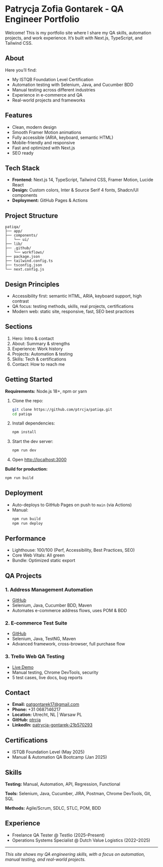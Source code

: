 # Patrycja Zofia Gontarek - QA Engineer Portfolio

Welcome! This is my portfolio site where I share my QA skills, automation projects, and work experience. It’s built with Next.js, TypeScript, and Tailwind CSS.

## About

Here you’ll find:
- My ISTQB Foundation Level Certification
- Automation testing with Selenium, Java, and Cucumber BDD
- Manual testing across different industries
- Experience in e-commerce and QA
- Real-world projects and frameworks

## Features

- Clean, modern design
- Smooth Framer Motion animations
- Fully accessible (ARIA, keyboard, semantic HTML)
- Mobile-friendly and responsive
- Fast and optimized with Next.js
- SEO ready

## Tech Stack

- **Frontend:** Next.js 14, TypeScript, Tailwind CSS, Framer Motion, Lucide React
- **Design:** Custom colors, Inter & Source Serif 4 fonts, Shadcn/UI components
- **Deployment:** GitHub Pages & Actions

## Project Structure

```
patiqa/
├── app/
├── components/
│   └── ui/
├── lib/
├── .github/
│   └── workflows/
├── package.json
├── tailwind.config.ts
├── tsconfig.json
└── next.config.js
```

## Design Principles

- Accessibility first: semantic HTML, ARIA, keyboard support, high contrast
- QA focus: testing methods, skills, real projects, certifications
- Modern web: static site, responsive, fast, SEO best practices

## Sections

1. Hero: Intro & contact
2. About: Summary & strengths
3. Experience: Work history
4. Projects: Automation & testing
5. Skills: Tech & certifications
6. Contact: How to reach me

## Getting Started

**Requirements:** Node.js 18+, npm or yarn

1. Clone the repo:
   ```bash
   git clone https://github.com/ptrcja/patiqa.git
   cd patiqa
   ```
2. Install dependencies:
   ```bash
   npm install
   ```
3. Start the dev server:
   ```bash
   npm run dev
   ```
4. Open [http://localhost:3000](http://localhost:3000)

**Build for production:**
```bash
npm run build
```

## Deployment

- Auto-deploys to GitHub Pages on push to `main` (via Actions)
- Manual:
  ```bash
  npm run build
  npm run deploy
  ```

## Performance

- Lighthouse: 100/100 (Perf, Accessibility, Best Practices, SEO)
- Core Web Vitals: All green
- Bundle: Optimized static export

## QA Projects

### 1. Address Management Automation
- [GitHub](https://github.com/ptrcja/1.-Workshop-task-SeleniumWebdriver-Cucumber)
- Selenium, Java, Cucumber BDD, Maven
- Automates e-commerce address flows, uses POM & BDD

### 2. E-commerce Test Suite
- [GitHub](https://github.com/ptrcja/2.-WorkshopTask)
- Selenium, Java, TestNG, Maven
- Advanced framework, cross-browser, full purchase flow

### 3. Trello Web QA Testing
- [Live Demo](https://ptrcja.github.io/Trello-Testing-Project/)
- Manual testing, Chrome DevTools, security
- 5 test cases, live docs, bug reports

## Contact

- **Email:** patgontarek17@gmail.com
- **Phone:** +31 0687146217
- **Location:** Utrecht, NL | Warsaw PL
- **GitHub:** [ptrcja](https://github.com/ptrcja)
- **LinkedIn:** [patrycja-gontarek-21b570293](https://www.linkedin.com/in/patrycja-gontarek-21b570293/)

## Certifications

- ISTQB Foundation Level (May 2025)
- Manual & Automation QA Bootcamp (Jan 2025)

## Skills

**Testing:** Manual, Automation, API, Regression, Functional

**Tools:** Selenium, Java, Cucumber, JIRA, Postman, Chrome DevTools, Git, SQL

**Methods:** Agile/Scrum, SDLC, STLC, POM, BDD

## Experience

- Freelance QA Tester @ Testlio (2025–Present)
- Operations Systems Specialist @ Dutch Value Logistics (2022–2025)

---

*This site shows my QA engineering skills, with a focus on automation, manual testing, and real-world projects.* 